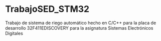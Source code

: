 # TrabajoSED_STM32
Trabajo de sistema de riego automático hecho en C/C++ para la placa de desarrollo 32F411EDISCOVERY para la asignatura Sistemas Electrónicos Digitales

